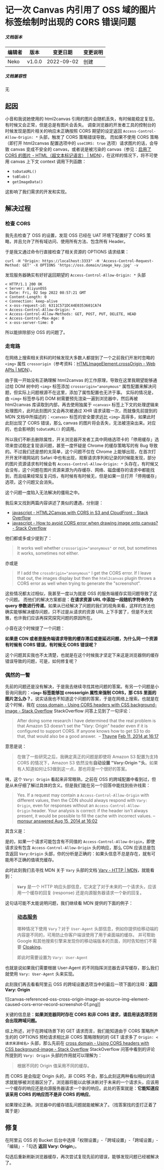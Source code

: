# 记一次 Canvas 内引用了 OSS 域的图片标签绘制时出现的 CORS 错误问题

##### 文档版本

| 编辑者 | 版本 | 变更日期 | 变更说明 |
| ----- | --- | ------- | ------- |
| Neko | v1.0.0 | 2022-09-02 | 创建 |

##### 文档兼容性

无

## 起因

小音和我说她使用的 html2canvas 引用的图片会随机丢失，有时候能稳定复现，有时候又会正常，但是总是有图片会丢失。
调查浏览器的开发者工具的控制台的时候发现是图片相关的响应未正确按照 CORS 期望的设定返回 `Access-Control-Allow-Origin: *` 头部，触发了 CORS 策略错误导致。
而如果不使用 CORS 策略（即打开 html2canvas 配置选项中的 `useCORS: true`  选项）请求图片的话，会导致 canvas 变成不安全的 canvas，或者说是被污染的 canvas（参见：[启用了 CORS 的图片 - HTML（超文本标记语言） | MDN](https://developer.mozilla.org/zh-CN/docs/Web/HTML/CORS_enabled_image)），在这样的情况下，将不可使用 canvas 上下文 context 调用下列函数：

- `toDataURL()`
- `toBlob()`
- `getImageData()`

这影响了我们需求的开发和实现。

## 解决过程

### 检查 CORS

我先去检查了 OSS 的设置，发现 OSS 已经在 UAT 环境下配置好了 CORS 策略，并且允许了所有域访问、使用所有方法、包含所有 Header。

于是我又通过命令行直接检查了相关资源的 OPTIONS 请求结果：

```
curl -H "Origin: https://localhost:3333" -H 'Access-Control-Request-Method: GET' -X OPTIONS 'https://oss.domain/image_key.jpg' -v
```

发现服务器确实有好好返回期望的 `Access-Control-Allow-Origin: *` 头部

```shell
< HTTP/1.1 200 OK
< Server: AliyunOSS
< Date: Fri, 02 Sep 2022 08:57:21 GMT
< Content-Length: 0
< Connection: keep-alive
< x-oss-request-id: 6311C571DC44E0353601CA74
< Access-Control-Allow-Origin: *
< Access-Control-Allow-Methods: GET, POST, PUT, DELETE, HEAD
< Access-Control-Max-Age: 0
< x-oss-server-time: 0
```

所以能排除部分 OSS 的问题了。

### 走弯路

在网络上搜索相关资料的时候发现大多数人都提到了一个之前我们开发时忽略的 `<img>` 属性 `crossorigin`（参考资料：[HTMLImageElement.crossOrigin - Web APIs | MDN](https://developer.mozilla.org/en-US/docs/Web/API/HTMLImageElement/crossOrigin#value)）。

由于我一开始没有正确理解 html2canvas 的工作原理，导致在这里我期望能够通过给 DOM 树中的 `<img>` 标签添加 `crossorigin="anonymous"` 属性配置来解决问题，但实际上问题根源不在这里，添加了属性配置也无济于事。
实际的情况是，由 `<img>` 标签参与的 DOM 树需要预先渲染一遍到浏览器中，然后再被 html2canvas 库读取到内部，再去使用独属于 `<canvas>` 标签上下文的处理逻辑来处理图片，此时此刻图片又会再次被通过 XHR 请求读取一次，而就像先前提到的 MDN 文档中所描述的：`<canvas>` 标签的安全要求远比 `<img>` 高得多，如果此时此刻出现了 CORS 错误，那么 canvas 的图片将会丢失，无法被渲染出来。对应的，也会影响到 `toDataURL()` 的调用。

所以我们不断去删除属性，开关浏览器开发者工具中网络选项卡的「停用缓存」选项来尝试稳定复现该问题，甚至一度怀疑是 Chrome 的缓存策略写的有 Bug 导致的。不过我们还是想的太简单，这个问题不仅在 Chrome 上能够出现，在首次打开开发环境网站的 Safari 中也有出现，观察请求序列和记录的时候能发现，部分的图片资源请求有时候会有 `Access-Control-Allow-Origin: *` 头存在，有时候又会没有，这个问题在图片资源来源为内存缓存、网络、磁盘缓存的请求中都能找到，而且结果经常反复闪烁，有时候有有时候无，但是如果一旦打开「停用缓存」选项，这个问题又会消失。

这个问题一度陷入无法解决的僵局之中。

我后来又找到两篇内容讲述了类似的遭遇，分别是：

 - [javascript - HTML2Canvas with CORS in S3 and CloudFront - Stack Overflow](https://stackoverflow.com/questions/29105249/html2canvas-with-cors-in-s3-and-cloudfront)
 - [javascript - How to avoid CORS error when drawing image onto canvas? - Stack Overflow](https://stackoverflow.com/questions/46257444/how-to-avoid-cors-error-when-drawing-image-onto-canvas)

他们都或多或少提到了：

> It works well whether `crossorigin="anonymous"` or not, but sometimes it works, sometimes not either.

亦或是

> If I add the `crossOrigin="anonymous"` I get the CORS error. If I leave that out, the images display but then the `html2canvas` plugin throws a CORS error as well when trying to generate the "screenshot".

这些情况都太过相似，我甚至一度以为就是 OSS 的服务端缓存实现问题导致了这个问题。
而他们的解决方案都是：**在请求资源 URL 中添加一段随机字符串作为 query 参数进行传递**。如果从已经解决了问题的我们的视角来看，这样的方法也确实能够解决缓存问题，只不过是从请求的资源 URL 上下手罢了，但是不太优雅，也许我们应该再探究探究问题的原因所在。

小音在这个时候提了一个问题：

**如果是 CDN 或者是服务端请求导致的缓存滞后或是延迟问题，为什么同一个资源有时候有 CORS 错误，有时候无 CORS 错误呢？**

这个问题其实我也不太清楚，也就是在这个时候我才坚定下来这是浏览器侧的缓存错误导致的问题，可是，如何修复呢？

### 偶然的一瞥

先前的问题还是没有解决，于是我去继续寻找其他问题的答案。有另一个问题是小音询问我的：**`<img>` 标签能够加 crossorigin 属性来强制 CORS，那 CSS 里面的图片怎么办？**。说实话我也不知道这个问题的答案，于是在网络上搜索。也就是在这个时候，我在 [cross domain - Using CORS headers with CSS background-image - Stack Overflow](https://stackoverflow.com/questions/21638606/using-cors-headers-with-css-background-image) StackOverflow 问答上见到了一句评论：

> After doing some research I have determined that the real problem is that Amazon S3 doesn't set the "Vary: Origin" header even if it is configured to support CORS. If anyone knows how to get S3 to do that, that would also be a good answer. 
> – [Thayne](https://stackoverflow.com/users/2543666/thayne "6,381 reputation") [Feb 11, 2014 at 16:17](https://stackoverflow.com/questions/21638606/using-cors-headers-with-css-background-image#comment32821554_21638606)

意思是说：

> 在做了一些研究之后，我确定真正的问题是即使将 Amazon S3 配置为支持 CORS 的情况下，Amazon S3 依然没有**自动设置 "Vary:Origin "头**。如果有人知道如何让S3做到这一点，那也将是一个很好的答案。

咦，这个 `Vary: Origin` 看起来非常眼熟，之前在 OSS 的跨域配置中看到过，但是从未仔细了解过具体的含义。但是我们能在另一个回答中能找到些许线索：

> Yes. If a request may contain a `Access-Control-Allow-Origin` with different values, then the CDN should always respond with `Vary: Origin`, even for responses without an `Access-Control-Allow-Origin` header. Your analysis is correct: if the header isn't always present, it would be possible to fill the cache with incorrect values. 
> – [monsur](https://stackoverflow.com/users/107250/monsur)[ answered Aug 15, 2014 at 16:02](https://stackoverflow.com/a/25329887)

其含义是：

是的，如果一个请求可能包含有不同值的 `Access-Control-Allow-Origin`，即使请求没有包含 `Access-Control-Allow-Origin` 头的响应，那么 CDN 应该总是包含返回 `Vary:Origin` 头部，你的分析是正确的：如果头信息不总是存在，就有可能用不正确的值填充缓存。

此时此刻我们去寻找 MDN 关于 `Vary` 头部的文档 [Vary - HTTP | MDN](https://developer.mozilla.org/zh-CN/docs/Web/HTTP/Headers/Vary)，就能看到：

> **`Vary`** 是一个 HTTP 响应头部信息，它决定了对于未来的一个请求头，应该用一个缓存的回复 (response) 还是向源服务器请求一个新的回复。

这句话可能不太能说明问题，我们继续看 MDN 提供的下面的例子：

> ### [动态服务](https://developer.mozilla.org/zh-CN/docs/Web/HTTP/Headers/Vary#%E5%8A%A8%E6%80%81%E6%9C%8D%E5%8A%A1 "Permalink to 动态服务")
> 哪种情况下使用 `Vary`？对于 `User-Agent` 头部信息，例如你提供给移动端的内容是不同的，可用防止你客户端误使用了用于桌面端的缓存。 并可帮助 Google 和其他搜索引擎来发现你的移动端版本的页面，同时告知他们不需要 [Cloaking](https://en.wikipedia.org/wiki/Cloaking)。
>
> 即此时需要设置为 `Vary: User-Agent`

也就是说如果我们需要根据 User-Agent 的不同指挥浏览器去读写缓存，那么我们就使用 `Vary: User-Agent` 头来实现。

此刻我们再去看看阿里云 OSS 的跨域设置选项当中的最后一项下面的注释：**返回 Vary: Origin**

![[canvas-referenced-oss-cross-origin-image-as-source-img-element-caused-cors-error-record-screenshot-01.png]]

关键的信息是：**如果浏览器同时存在 CORS 和非 CORS 请求，请启用该选项否则会出现跨域问题。**

综上所述，对于在跨域场景下的 GET 请求而言，我们能知道由于 CORS 策略所产生的的 OPTIONS 预检请求相比非 CORS 策略限制的的 GET 请求多了 `Origin: <请求来源域名>`  头部，那么先前在 [cross domain - Using CORS headers with CSS background-image - Stack Overflow](https://stackoverflow.com/questions/21638606/using-cors-headers-with-css-background-image) StackOverflow 问答中看到的评论所提到的 `Vary: Origin` 头部的作用就可以理解为：

> 根据不同的 Origin 值采用不同的缓存。

而 CORS 是会指定 Origin 头的，非 CORS 不会，那么此刻这两种看似相似的请求就能够被浏览器区分了，浏览器将能以此够决断对于未来的一个请求头，应该用一个缓存的响应还是向源服务器请求一个新的响应。此处的答案就是：**它能知道应该采用 CORS 的响应而不是非 CORS 的响应**。

如果理论正确，浏览器中的缓存错乱问题就能被解决了。（找答案找的歪打正着了属于是）

## 修复

在阿里云 OSS 的 Bucket 后台中选择「权限设置」-「跨域设置」-「跨域设置」-「编辑」-「勾选 **返回 Vary: Origin**」。

勾选后重新刷新浏览器缓存，再次尝试复现先前的错误，能够发现问题已经被解决了。